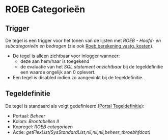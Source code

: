 # ROEB Categorieën

## Trigger

De tegel is een trigger voor het tonen van de lijsten met _ROEB - Hoofd- en subcategorieën en bedragen_ (zie ook [Roeb berekening vastg. kosten](/instellen_inrichten/roeb_berekening_vastg._kosten.md)).

- De tegel is alleen zichtbaar voor inlogger wanneer:
  - deze aan hem/haar is toegekend
  - de evaluatie van het _SQL statement onzichtbaar_ bij de tegeldefinitie een waarde ongelijk aan 0 oplevert.
- Een tegel is disabled indien zo aangevinkt bij de tegeldefinitie.

## Tegeldefinitie

De tegel is standaard als volgt gedefinieerd ([Portal Tegeldefinitie](/instellen_inrichten/portaldefinitie/portal_tegel.md)):

- Portaal: _Beheer_
- Kolom: _Brontabellen II_
- Kopregel: _ROEB categorieen_
- Actie: _getFlexList(SysStandardList,nil,nil,nil,beheer_tbroebhfdcat)_
